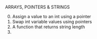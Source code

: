 ARRAYS, POINTERS & STRINGS

0. Assign a value to an int using a pointer
1. Swap int variable values using pointers
2. A function that returns string length
3.
